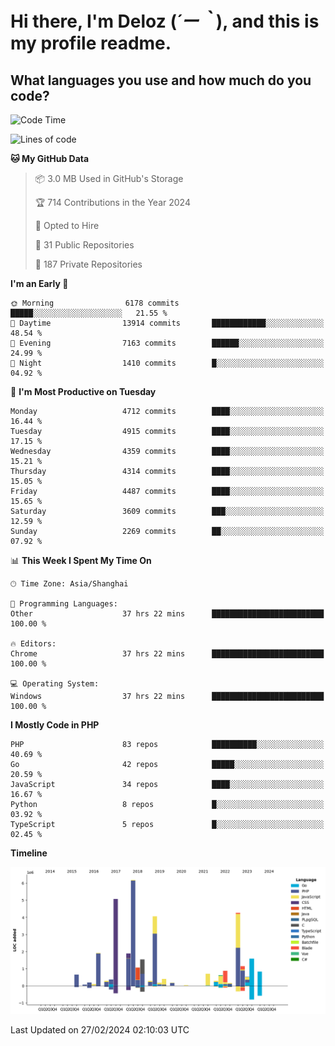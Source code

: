 # **Hi there, I'm Deloz (*´ー｀*), and this is my profile readme.**

## **What languages you use and how much do you code?**

<!--START_SECTION:waka-->
![Code Time](http://img.shields.io/badge/Code%20Time-3%2C368%20hrs%2031%20mins-blue)

![Lines of code](https://img.shields.io/badge/From%20Hello%20World%20I%27ve%20Written-35.4%20million%20lines%20of%20code-blue)

**🐱 My GitHub Data** 

> 📦 3.0 MB Used in GitHub's Storage 
 > 
> 🏆 714 Contributions in the Year 2024
 > 
> 💼 Opted to Hire
 > 
> 📜 31 Public Repositories 
 > 
> 🔑 187 Private Repositories 
 > 
**I'm an Early 🐤** 

```text
🌞 Morning                6178 commits        █████░░░░░░░░░░░░░░░░░░░░   21.55 % 
🌆 Daytime                13914 commits       ████████████░░░░░░░░░░░░░   48.54 % 
🌃 Evening                7163 commits        ██████░░░░░░░░░░░░░░░░░░░   24.99 % 
🌙 Night                  1410 commits        █░░░░░░░░░░░░░░░░░░░░░░░░   04.92 % 
```
📅 **I'm Most Productive on Tuesday** 

```text
Monday                   4712 commits        ████░░░░░░░░░░░░░░░░░░░░░   16.44 % 
Tuesday                  4915 commits        ████░░░░░░░░░░░░░░░░░░░░░   17.15 % 
Wednesday                4359 commits        ████░░░░░░░░░░░░░░░░░░░░░   15.21 % 
Thursday                 4314 commits        ████░░░░░░░░░░░░░░░░░░░░░   15.05 % 
Friday                   4487 commits        ████░░░░░░░░░░░░░░░░░░░░░   15.65 % 
Saturday                 3609 commits        ███░░░░░░░░░░░░░░░░░░░░░░   12.59 % 
Sunday                   2269 commits        ██░░░░░░░░░░░░░░░░░░░░░░░   07.92 % 
```


📊 **This Week I Spent My Time On** 

```text
🕑︎ Time Zone: Asia/Shanghai

💬 Programming Languages: 
Other                    37 hrs 22 mins      █████████████████████████   100.00 % 

🔥 Editors: 
Chrome                   37 hrs 22 mins      █████████████████████████   100.00 % 

💻 Operating System: 
Windows                  37 hrs 22 mins      █████████████████████████   100.00 % 
```

**I Mostly Code in PHP** 

```text
PHP                      83 repos            ██████████░░░░░░░░░░░░░░░   40.69 % 
Go                       42 repos            █████░░░░░░░░░░░░░░░░░░░░   20.59 % 
JavaScript               34 repos            ████░░░░░░░░░░░░░░░░░░░░░   16.67 % 
Python                   8 repos             █░░░░░░░░░░░░░░░░░░░░░░░░   03.92 % 
TypeScript               5 repos             █░░░░░░░░░░░░░░░░░░░░░░░░   02.45 % 
```



**Timeline**

![Lines of Code chart](https://raw.githubusercontent.com/deloz/deloz/main/assets/bar_graph.png)


 Last Updated on 27/02/2024 02:10:03 UTC
<!--END_SECTION:waka-->
